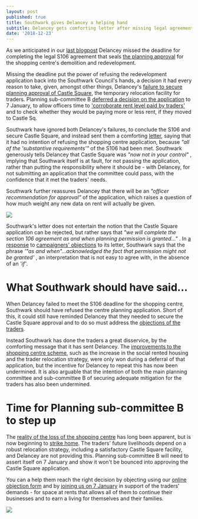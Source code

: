 ```yaml
---
layout: post
published: true
title: Southwark gives Delancey a helping hand
subtitle: Delancey gets comforting letter after missing legal agreement deadline
date: '2018-12-23'
---
```

As we anticipated in our [last blogpost](http://35percent.org/2018-12-16-mayor-approves-shopping-centre/) Delancey missed the deadline for completing the legal S106 agreement that seals [the planning approval](http://35percent.org/2018-07-09-delancey/) for the shopping centre's demolition and redevelopment.

Missing the deadline put the power of refusing the redevelopment application back into the Southwark Council's hands, a decision it had every reason to take, given, amongst other things, Delancey's [failure to secure planning approval of Castle Square](http://35percent.org/2018-12-16-mayor-approves-shopping-centre/), the temporary relocation facility for traders.  Planning sub-committee B [deferred a decision on the  application](http://35percent.org/2018-12-16-mayor-approves-shopping-centre/) to 7 January, to allow officers time to ['corroborate rent level paid by traders'](http://planbuild.southwark.gov.uk/documents/?GetDocument=%7b%7b%7b!12dhIwvd2JFDUQgBXBnMXA%3d%3d!%7d%7d%7d) and to check whether they would be paying more or less rent, if they moved to Castle Sq.

Southwark have ignored both Delancey's failures, to conclude the S106 and secure Castle Square, and instead sent them a comforting [letter](https://twitter.com/se1/status/1074707373644746753), saying that it had no intention of refusing the shopping centre application, because _"all of the 'substantive requirements'"_ of the S106 had been met.  Southwark generously tells Delancey that Castle Square  was _"now not in your control"_ , implying that Southwark itself is at fault, for not passing the application, rather than putting the responsibility where it should be - with Delancey, for not submitting an application that the committee could pass, with the confidence that it met the traders' needs.

Southwark further reassures Delancey that there will be an _"officer recommendation for approval"_ of the application, which raises a question of how much weight any new data on rent will actually be given.

![](http://35percent.org/img/sebv.png)

Southwark's letter does not entertain the notion that the Castle Square application can be rejected, but rather says that  _"we will complete the section 106 agreement as and when planning permission is granted..."_  .  In [a response](https://docdro.id/t6AVbTv) to [campaigners' objections](https://docdro.id/OAz3IlX) to its letter,  Southwark says that the phrase _'"as and when"...acknowledged the fact that permission might not be granted'_ , an interpretation that is not easy to agree with, in the absence of an _'if'_.

# What Southwark should have said...

When Delancey failed to meet the S106 deadline for the shopping centre, Southwark should have refused the centre planning application. Short of this, it could still  have reminded Delancey that they needed to secure the Castle Square approval and to do so must address the [objections of the traders](https://www.docdroid.net/cJY7s28/latin-obj.pdf).

Instead Southwark has done the traders a great disservice, by the comforting message that it has sent Delancey. The [improvements to the shopping centre scheme](https://docdro.id/I8Egaq5), such as the increase in the social rented housing and the trader relocation strategy, were only won during a deferral of that application, but the incentive for Delancey to repeat this has now been undermined.  It is also arguable that the intention of both the main planning committee and sub-committee B of securing adequate mitigation for the traders has also been undermined.

# Time for Planning sub-committee B to step up

The [reality of the loss of the shopping centre](https://london.eater.com/2018/12/13/18139283/elephant-and-castle-shopping-centre-demolition-sadiq-khan) has long been apparent, but is now beginning to [strike home](https://novaramedia.com/2018/12/19/latin-venues-forced-out-to-make-way-for-elephant-and-castle-redevelopment/). The traders' future livelihoods depend on a robust relocation strategy, including a satisfactory Castle Square facility, and Delancey are not providing this.  Planning sub-committee B will need to assert itself on 7 January and show it won't be bounced into approving the Castle Square application.

You can a help them reach the right decision by objecting using our [online objection form](http://35percent.org/boxpark#object) and by [joining us on 7 January](
https://m.facebook.com/events/2192172687721804?acontext=%7B%22ref%22%3A%223%22%2C%22action_history%22%3A%22null%22%7D&aref=3&ref=page_internal&_ft_=mf_story_key.2289812681052296%3Atop_level_post_id.2289812681052296%3Atl_objid.2289812681052296%3Acontent_owner_id_new.839272879439624%3Athrowback_story_fbid.2289812681052296%3Apage_id.839272879439624%3Astory_location.4%3Astory_attachment_style.event%3Apage_insights.%7B%22839272879439624%22%3A%7B%22role%22%3A1%2C%22page_id%22%3A839272879439624%2C%22post_context%22%3A%7B%22story_fbid%22%3A2289812681052296%2C%22publish_time%22%3A1545413307%2C%22story_name%22%3A%22EntStatusCreationStory%22%2C%22object_fbtype%22%3A266%7D%2C%22actor_id%22%3A839272879439624%2C%22psn%22%3A%22EntStatusCreationStory%22%2C%22sl%22%3A4%2C%22dm%22%3A%7B%22isShare%22%3A1%2C%22originalPostOwnerID%22%3A0%7D%2C%22targets%22%3A%5B%7B%22page_id%22%3A839272879439624%2C%22actor_id%22%3A839272879439624%2C%22role%22%3A1%2C%22post_id%22%3A2289812681052296%2C%22share_id%22%3A0%7D%5D%7D%7D&__tn__=HH-R
) in support of the traders’ demands - for space at rents that allows all of them to continue their businesses and to earn a living for themselves and their families.

![](http://35percent.org/img/7jandemo.jpg)
